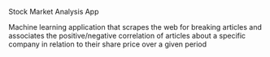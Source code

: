 Stock Market Analysis App

Machine learning application that scrapes the web for breaking articles and associates the positive/negative correlation of articles about a specific company in relation to their share price over a given period